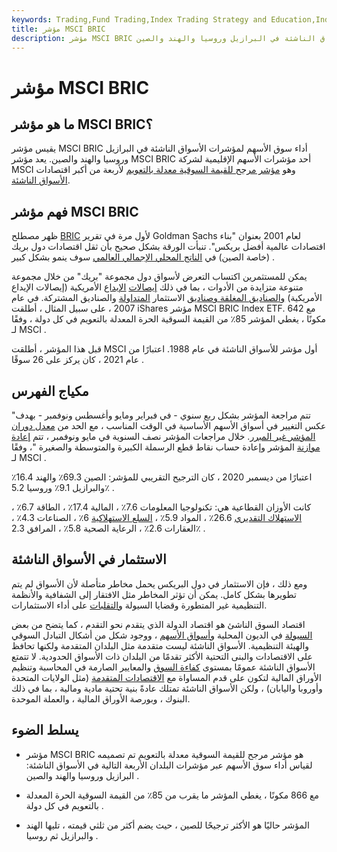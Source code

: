```yaml
---
keywords: Trading,Fund Trading,Index Trading Strategy and Education,Index Trading Strategy
title: مؤشر MSCI BRIC
description: مؤشر MSCI BRIC هو مؤشر يقيس أداء سوق الأسهم لمؤشرات الأسواق الناشئة في البرازيل وروسيا والهند والصين.
---
```


# مؤشر MSCI BRIC
## ما هو مؤشر MSCI BRIC؟

يقيس مؤشر MSCI BRIC أداء سوق الأسهم لمؤشرات الأسواق الناشئة في البرازيل وروسيا والهند والصين. يعد مؤشر MSCI BRIC أحد مؤشرات الأسهم الإقليمية لشركة MSCI وهو [مؤشر مرجح للقيمة السوقية معدلة بالتعويم](/capitalizationweightedindex) لأربعة من أكبر اقتصادات [الأسواق الناشئة](/emergingmarketeconomy).

## فهم مؤشر MSCI BRIC

ظهر مصطلح [BRIC](/bric) لأول مرة في تقرير Goldman Sachs لعام 2001 بعنوان "بناء اقتصادات عالمية أفضل بريكس". تنبأت الورقة بشكل صحيح بأن ثقل اقتصادات دول بريك (خاصة الصين) في [الناتج المحلي الإجمالي العالمي](/gdp) سوف ينمو بشكل كبير .

يمكن للمستثمرين اكتساب التعرض لأسواق دول مجموعة "بريك" من خلال مجموعة متنوعة متزايدة من الأدوات ، بما في ذلك [إيصالات](/adr) [الإيداع](/adr) الأمريكية (إيصالات الإيداع الأمريكية) [والصناديق المغلقة وصناديق](/closed-endinvestment) الاستثمار [المتداولة](/etf) والصناديق المشتركة. في عام 2007 ، على سبيل المثال ، أطلقت iShares مؤشر MSCI BRIC Index ETF. مع 642 مكونًا ، يغطي المؤشر 85٪ من القيمة السوقية الحرة المعدلة بالتعويم في كل دولة ، وفقًا لـ MSCI .

قبل هذا المؤشر ، أطلقت MSCI أول مؤشر للأسواق الناشئة في عام 1988. اعتبارًا من عام 2021 ، كان يركز على 26 سوقًا .

## مكياج الفهرس

"تتم مراجعة المؤشر بشكل ربع سنوي - في فبراير ومايو وأغسطس ونوفمبر - بهدف عكس التغيير في أسواق الأسهم الأساسية في الوقت المناسب ، مع الحد من [معدل دوران المؤشر غير المبرر](/turnover). خلال مراجعات المؤشر نصف السنوية في مايو ونوفمبر ، تتم [إعادة موازنة](/rebalancing) المؤشر وإعادة حساب نقاط قطع الرسملة الكبيرة والمتوسطة والصغيرة "، وفقًا لـ MSCI .

اعتبارًا من ديسمبر 2020 ، كان الترجيح التقريبي للمؤشر: الصين 69.3٪ والهند 16.4٪ والبرازيل 9.1٪ وروسيا 5.2٪ .

كانت الأوزان القطاعية هي: تكنولوجيا المعلومات 7.6٪ ، المالية 17.4٪ ، الطاقة 6.7٪ ، [الاستهلاك التقديري](/consumer-discretionary) 26.6٪ ، المواد 5.9٪ ، [السلع الاستهلاكية](/consumerstaples) 6٪ ، الصناعات 4.3٪ ، العقارات 2.6٪ ، الرعاية الصحية 5.8٪ ، المرافق 2.3٪ .

## الاستثمار في الأسواق الناشئة

ومع ذلك ، فإن الاستثمار في دول البريكس يحمل مخاطر متأصلة لأن الأسواق لم يتم تطويرها بشكل كامل. يمكن أن تؤثر المخاطر مثل الافتقار إلى الشفافية والأنظمة التنظيمية غير المتطورة وقضايا السيولة [والتقلبات](/volatility) على أداء الاستثمارات.

اقتصاد السوق الناشئ هو اقتصاد الدولة الذي يتقدم نحو التقدم ، كما يتضح من بعض [السيولة](/liquidity) في الديون المحلية [وأسواق الأسهم](/equitymarket) ، ووجود شكل من أشكال التبادل السوقي والهيئة التنظيمية. الأسواق الناشئة ليست متقدمة مثل البلدان المتقدمة ولكنها تحافظ على الاقتصادات والبنى التحتية الأكثر تقدمًا من البلدان ذات الأسواق الحدودية. لا تتمتع الأسواق الناشئة عمومًا بمستوى [كفاءة السوق](/marketefficiency) والمعايير الصارمة في المحاسبة وتنظيم الأوراق المالية لتكون على قدم المساواة مع [الاقتصادات المتقدمة](/advanced-economies) (مثل الولايات المتحدة وأوروبا واليابان) ، ولكن الأسواق الناشئة تمتلك عادةً بنية تحتية مادية ومالية ، بما في ذلك البنوك ، وبورصة الأوراق المالية ، والعملة الموحدة.

## يسلط الضوء

- مؤشر MSCI BRIC هو مؤشر مرجح للقيمة السوقية معدلة بالتعويم تم تصميمه لقياس أداء سوق الأسهم عبر مؤشرات البلدان الأربعة التالية في الأسواق الناشئة: البرازيل وروسيا والهند والصين .

- مع 866 مكونًا ، يغطي المؤشر ما يقرب من 85٪ من القيمة السوقية الحرة المعدلة بالتعويم في كل دولة .

- المؤشر حاليًا هو الأكثر ترجيحًا للصين ، حيث يضم أكثر من ثلثي قيمته ، تليها الهند والبرازيل ثم روسيا .

